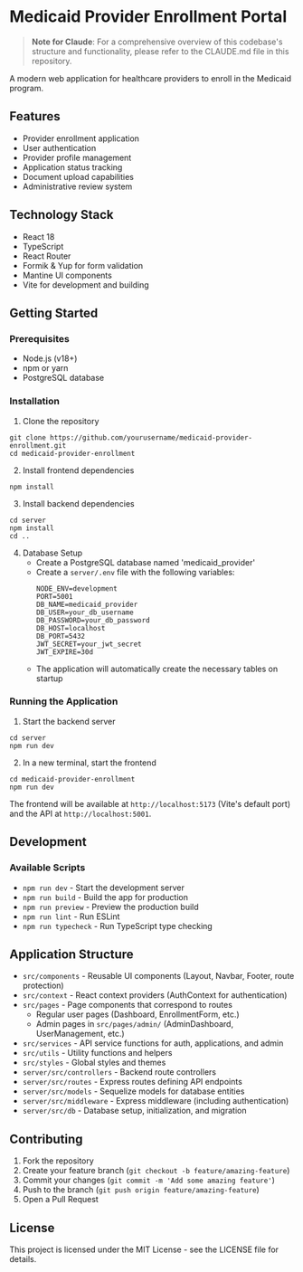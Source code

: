 # Medicaid Provider Enrollment Portal

> **Note for Claude**: For a comprehensive overview of this codebase's structure and functionality, please refer to the CLAUDE.md file in this repository.

A modern web application for healthcare providers to enroll in the Medicaid program.

## Features

- Provider enrollment application
- User authentication
- Provider profile management
- Application status tracking
- Document upload capabilities
- Administrative review system

## Technology Stack

- React 18
- TypeScript
- React Router
- Formik & Yup for form validation
- Mantine UI components
- Vite for development and building

## Getting Started

### Prerequisites

- Node.js (v18+)
- npm or yarn
- PostgreSQL database

### Installation

1. Clone the repository
```
git clone https://github.com/yourusername/medicaid-provider-enrollment.git
cd medicaid-provider-enrollment
```

2. Install frontend dependencies
```
npm install
```

3. Install backend dependencies
```
cd server
npm install
cd ..
```

4. Database Setup
   - Create a PostgreSQL database named 'medicaid_provider'
   - Create a `server/.env` file with the following variables:
     ```
     NODE_ENV=development
     PORT=5001
     DB_NAME=medicaid_provider
     DB_USER=your_db_username
     DB_PASSWORD=your_db_password
     DB_HOST=localhost
     DB_PORT=5432
     JWT_SECRET=your_jwt_secret
     JWT_EXPIRE=30d
     ```
   - The application will automatically create the necessary tables on startup

### Running the Application

1. Start the backend server
```
cd server
npm run dev
```

2. In a new terminal, start the frontend
```
cd medicaid-provider-enrollment
npm run dev
```

The frontend will be available at `http://localhost:5173` (Vite's default port) and the API at `http://localhost:5001`.

## Development

### Available Scripts

- `npm run dev` - Start the development server
- `npm run build` - Build the app for production
- `npm run preview` - Preview the production build
- `npm run lint` - Run ESLint
- `npm run typecheck` - Run TypeScript type checking

## Application Structure

- `src/components` - Reusable UI components (Layout, Navbar, Footer, route protection)
- `src/context` - React context providers (AuthContext for authentication)
- `src/pages` - Page components that correspond to routes
  - Regular user pages (Dashboard, EnrollmentForm, etc.)
  - Admin pages in `src/pages/admin/` (AdminDashboard, UserManagement, etc.)
- `src/services` - API service functions for auth, applications, and admin
- `src/utils` - Utility functions and helpers
- `src/styles` - Global styles and themes
- `server/src/controllers` - Backend route controllers
- `server/src/routes` - Express routes defining API endpoints
- `server/src/models` - Sequelize models for database entities
- `server/src/middleware` - Express middleware (including authentication)
- `server/src/db` - Database setup, initialization, and migration

## Contributing

1. Fork the repository
2. Create your feature branch (`git checkout -b feature/amazing-feature`)
3. Commit your changes (`git commit -m 'Add some amazing feature'`)
4. Push to the branch (`git push origin feature/amazing-feature`)
5. Open a Pull Request

## License

This project is licensed under the MIT License - see the LICENSE file for details.
